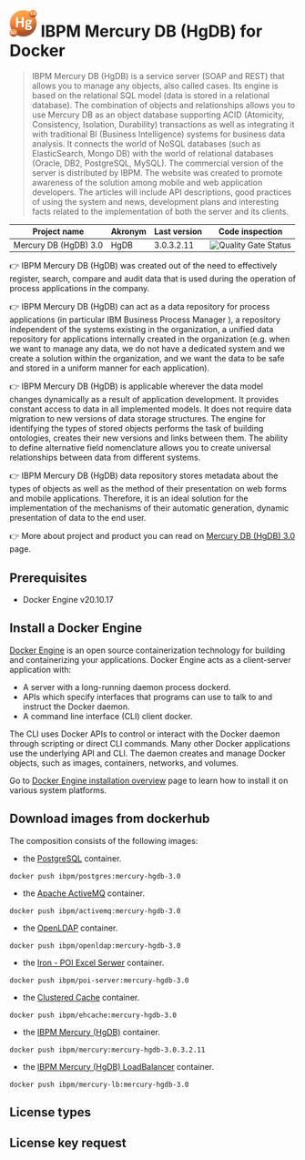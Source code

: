 # ![](01_docs/logo_48x48.png) IBPM Mercury DB (HgDB) for Docker

> IBPM Mercury DB (HgDB) is a service server (SOAP and REST) that allows you to manage any objects, also called cases. Its engine is based on the relational SQL model (data is stored in a relational database). The combination of objects and relationships allows you to use Mercury DB as an object database supporting ACID (Atomicity, Consistency, Isolation, Durability) transactions as well as integrating it with traditional BI (Business Intelligence) systems for business data analysis. It connects the world of NoSQL databases (such as ElasticSearch, Mongo DB) with the world of relational databases (Oracle, DB2, PostgreSQL, MySQL). The commercial version of the server is distributed by  IBPM. The website was created to promote awareness of the solution among mobile and web application developers. The articles will include API descriptions, good practices of using the system and news, development plans and interesting facts related to the implementation of both the server and its clients.

| Project name | Akronym | Last version | Code inspection | 
|--------------|--------------|--------------|--------------|
| Mercury DB (HgDB) 3.0 | HgDB | 3.0.3.2.11 | ![Quality Gate Status](https://sonarcloud.io/api/project_badges/measure?project=io.hgdb%3Amercury&metric=alert_status) | 

:point_right: IBPM Mercury DB (HgDB) was created out of the need to effectively register, search, compare and audit data that is used during the operation of process applications in the company.

:point_right: IBPM Mercury DB (HgDB) can act as a data repository for process applications (in particular IBM Business Process Manager ), a repository independent of the systems existing in the organization, a unified data repository for applications internally created in the organization (e.g. when we want to manage any data, we do not have a dedicated system and we create a solution within the organization, and we want the data to be safe and stored in a uniform manner for each application). 

:point_right: IBPM Mercury DB (HgDB) is applicable wherever the data model changes dynamically as a result of application development. It provides constant access to data in all implemented models. It does not require data migration to new versions of data storage structures. The engine for identifying the types of stored objects performs the task of building ontologies, creates their new versions and links between them. The ability to define alternative field nomenclature allows you to create universal relationships between data from different systems.

:point_right: IBPM Mercury DB (HgDB) data repository stores metadata about the types of objects as well as the method of their presentation on  web forms and mobile applications. Therefore, it is an ideal solution for the implementation of the mechanisms of their automatic generation, dynamic presentation of data to the end user.

:point_right: More about project and product you can read on [Mercury DB (HgDB) 3.0](https://hgdb-org.translate.goog/?_x_tr_sl=pl&_x_tr_tl=en&_x_tr_hl=pl&_x_tr_pto=wapp) page.

## Prerequisites

- Docker Engine v20.10.17

## Install a Docker Engine

[Docker Engine](https://docs.docker.com/engine/) is an open source containerization technology for building and containerizing your applications. Docker Engine acts as a client-server application with:

- A server with a long-running daemon process dockerd.
- APIs which specify interfaces that programs can use to talk to and instruct the Docker daemon.
- A command line interface (CLI) client docker.

The CLI uses Docker APIs to control or interact with the Docker daemon through scripting or direct CLI commands. Many other Docker applications use the underlying API and CLI. The daemon creates and manage Docker objects, such as images, containers, networks, and volumes.

Go to [Docker Engine installation overview](https://docs.docker.com/engine/install/) page to learn how to install it on various system platforms.

## Download images from dockerhub

The composition consists of the following images:
- the [PostgreSQL](https://hub.docker.com/repository/docker/ibpm/postgres) container.
```
docker push ibpm/postgres:mercury-hgdb-3.0
```
- the [Apache ActiveMQ](https://hub.docker.com/repository/docker/ibpm/activemq) container.
```
docker push ibpm/activemq:mercury-hgdb-3.0
```
- the [OpenLDAP](https://hub.docker.com/repository/docker/ibpm/openldap) container.
```
docker push ibpm/openldap:mercury-hgdb-3.0
```
- the [Iron - POI Excel Serwer](https://hub.docker.com/repository/docker/ibpm/poi-server) container.
```
docker push ibpm/poi-server:mercury-hgdb-3.0
```
- the [Clustered Cache](https://hub.docker.com/repository/docker/ibpm/ehcache) container.
```
docker push ibpm/ehcache:mercury-hgdb-3.0
```
- the [IBPM Mercury (HgDB)](https://hub.docker.com/repository/docker/ibpm/mercury) container.
```
docker push ibpm/mercury:mercury-hgdb-3.0.3.2.11
```
- the [IBPM Mercury (HgDB) LoadBalancer](https://hub.docker.com/repository/docker/ibpm/mercury-lb) container.
```
docker push ibpm/mercury-lb:mercury-hgdb-3.0
```




## License types

## License key request





